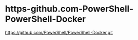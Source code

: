 # https-github.com-PowerShell-PowerShell-Docker
https://github.com/PowerShell/PowerShell-Docker.git
